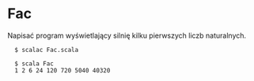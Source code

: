 Fac
===

Napisać program wyświetlający silnię kilku pierwszych liczb naturalnych.

      $ scalac Fac.scala

      $ scala Fac
      1 2 6 24 120 720 5040 40320
